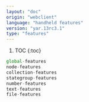 ```yaml
---
layout: "doc"
origin: "webclient"
language: "handheld features"
version: "yar.13rc3.1"
type: "features"
---
```


1. TOC
{:toc}

```js
global-features
node-features
collection-features
stategroup-features
number-features
text-features
file-features
```

